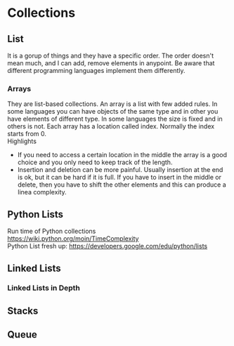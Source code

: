 # Collections
## List
It is a gorup of things and they have a specific order.
The order doesn't mean much, and I can add, remove elements in anypoint. Be aware that different programming languages implement them differently.
### Arrays
They are list-based collections. An array is a list with few added rules. In some languages you can have objects of the same type and in other you have elements of different type. In some languages the size is fixed and in others is not.
Each array has a location called index. Normally the index starts from 0. <br/> 
Highlights<br/>
- If you need to access a certain location in the middle the array is a good choice and you only need to keep track of the length. 
- Insertion and deletion can be more painful. Usually insertion at the end is ok, but it can be hard if it is full. If you have to insert in the middle or delete, then you have to shift the other elements and this can produce a linea complexity.
## Python Lists
Run time of Python collections https://wiki.python.org/moin/TimeComplexity <br/>
Python List fresh up: https://developers.google.com/edu/python/lists

## Linked Lists
### Linked Lists in Depth
## Stacks
## Queue